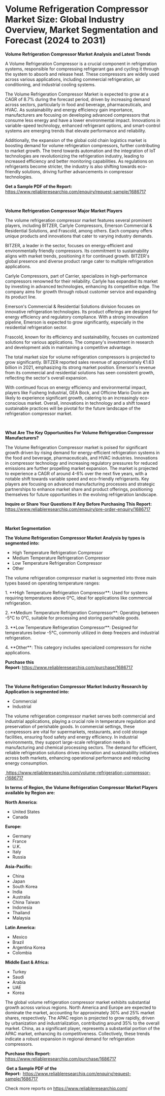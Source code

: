 <p><h1>Volume Refrigeration Compressor Market Size: Global Industry Overview, Market Segmentation and Forecast (2024 to 2031)</h1></p><p><strong>Volume Refrigeration Compressor Market Analysis and Latest Trends</strong></p>
<p><p>A Volume Refrigeration Compressor is a crucial component in refrigeration systems, responsible for compressing refrigerant gas and cycling it through the system to absorb and release heat. These compressors are widely used across various applications, including commercial refrigeration, air conditioning, and industrial cooling systems.</p><p>The Volume Refrigeration Compressor Market is expected to grow at a CAGR of 8.7% during the forecast period, driven by increasing demand across sectors, particularly in food and beverage, pharmaceuticals, and HVAC. As sustainability and energy efficiency gain importance, manufacturers are focusing on developing advanced compressors that consume less energy and have a lower environmental impact. Innovations in variable-speed technology, enhanced refrigerant options, and smart-control systems are emerging trends that elevate performance and reliability.</p><p>Additionally, the expansion of the global cold chain logistics market is boosting demand for volume refrigeration compressors, further contributing to market growth. The trend towards automation and the integration of IoT technologies are revolutionizing the refrigeration industry, leading to increased efficiency and better monitoring capabilities. As regulations on refrigerants become stricter, the industry is also shifting towards eco-friendly solutions, driving further advancements in compressor technologies.</p></p>
<p><strong>Get a Sample PDF of the Report:&nbsp;</strong> <a href="https://www.reliableresearchiq.com/enquiry/request-sample/1686717?utm_campaign=99&utm_medium=2&utm_source=Github&utm_content=ia&utm_term=31122024&utm_id=volume-refrigeration-compressor">https://www.reliableresearchiq.com/enquiry/request-sample/1686717</a></p>
<p>&nbsp;</p>
<p><strong>Volume Refrigeration Compressor Major Market Players</strong></p>
<p><p>The volume refrigeration compressor market features several prominent players, including BITZER, Carlyle Compressors, Emerson Commercial & Residential Solutions, and Frascold, among others. Each company offers unique products and innovations that cater to varying industry demands.</p><p>BITZER, a leader in the sector, focuses on energy-efficient and environmentally friendly compressors. Its commitment to sustainability aligns with market trends, positioning it for continued growth. BITZER's global presence and diverse product range cater to multiple refrigeration applications.</p><p>Carlyle Compressors, part of Carrier, specializes in high-performance compressors renowned for their reliability. Carlyle has expanded its market by investing in advanced technologies, enhancing its competitive edge. The company aims for growth through robust customer service and expanding its product line.</p><p>Emerson's Commercial & Residential Solutions division focuses on innovative refrigeration technologies. Its product offerings are designed for energy efficiency and regulatory compliance. With a strong innovation pipeline, Emerson is expected to grow significantly, especially in the residential refrigeration sector.</p><p>Frascold, known for its efficiency and sustainability, focuses on customized solutions for various applications. The company's investment in research and development aids in maintaining a competitive advantage.</p><p>The total market size for volume refrigeration compressors is projected to grow significantly. BITZER reported sales revenue of approximately €1.63 billion in 2021, emphasizing its strong market position. Emerson's revenue from its commercial and residential solutions has seen consistent growth, reflecting the sector's overall expansion. </p><p>With continued focus on energy efficiency and environmental impact, players like Fusheng Industrial, GEA Bock, and Officine Mario Dorin are likely to experience significant growth, catering to an increasingly eco-conscious market. Overall, innovations in technology and a shift toward sustainable practices will be pivotal for the future landscape of the refrigeration compressor market.</p></p>
<p>&nbsp;</p>
<p><strong>What Are The Key Opportunities For Volume Refrigeration Compressor Manufacturers?</strong></p>
<p><p>The Volume Refrigeration Compressor market is poised for significant growth driven by rising demand for energy-efficient refrigeration systems in the food and beverage, pharmaceuticals, and HVAC industries. Innovations in compressor technology and increasing regulatory pressures for reduced emissions are further propelling market expansion. The market is projected to experience a CAGR of around 4-6% over the next five years, with a notable shift towards variable speed and eco-friendly refrigerants. Key players are focusing on advanced manufacturing processes and strategic partnerships to enhance market share and product offerings, positioning themselves for future opportunities in the evolving refrigeration landscape.</p></p>
<p><strong>Inquire or Share Your Questions If Any Before Purchasing This Report:</strong> <a href="https://www.reliableresearchiq.com/enquiry/pre-order-enquiry/1686717?utm_campaign=99&utm_medium=2&utm_source=Github&utm_content=ia&utm_term=31122024&utm_id=volume-refrigeration-compressor">https://www.reliableresearchiq.com/enquiry/pre-order-enquiry/1686717</a></p>
<p>&nbsp;</p>
<p><strong>Market Segmentation</strong></p>
<p><strong>The Volume Refrigeration Compressor Market Analysis by types is segmented into:</strong></p>
<p><ul><li>High Temperature Refrigeration Compressor</li><li>Medium Temperature Refrigeration Compressor</li><li>Low Temperature Refrigeration Compressor</li><li>Other</li></ul></p>
<p><p>The volume refrigeration compressor market is segmented into three main types based on operating temperature ranges: </p><p>1. **High Temperature Refrigeration Compressor**: Used for systems requiring temperatures above 0°C, ideal for applications like commercial refrigeration.</p><p>2. **Medium Temperature Refrigeration Compressor**: Operating between -5°C to 0°C, suitable for processing and storing perishable goods.</p><p>3. **Low Temperature Refrigeration Compressor**: Designed for temperatures below -5°C, commonly utilized in deep freezers and industrial refrigeration.</p><p>4. **Other**: This category includes specialized compressors for niche applications.</p></p>
<p><strong>Purchase this Report:&nbsp;</strong><a href="https://www.reliableresearchiq.com/purchase/1686717?utm_campaign=99&utm_medium=2&utm_source=Github&utm_content=ia&utm_term=31122024&utm_id=volume-refrigeration-compressor">https://www.reliableresearchiq.com/purchase/1686717</a></p>
<p>&nbsp;</p>
<p><strong>The Volume Refrigeration Compressor Market Industry Research by Application is segmented into:</strong></p>
<p><ul><li>Commercial</li><li>Industrial</li></ul></p>
<p><p>The volume refrigeration compressor market serves both commercial and industrial applications, playing a crucial role in temperature regulation and preservation of perishable goods. In commercial settings, these compressors are vital for supermarkets, restaurants, and cold storage facilities, ensuring food safety and energy efficiency. In industrial environments, they support large-scale refrigeration needs in manufacturing and chemical processing sectors. The demand for efficient, reliable refrigeration solutions drives innovation and sustainability initiatives across both markets, enhancing operational performance and reducing energy consumption.</p></p>
<p><a href="https://www.reliableresearchiq.com/volume-refrigeration-compressor-r1686717?utm_campaign=99&utm_medium=2&utm_source=Github&utm_content=ia&utm_term=31122024&utm_id=volume-refrigeration-compressor">&nbsp;https://www.reliableresearchiq.com/volume-refrigeration-compressor-r1686717</a></p>
<p><strong>In terms of Region, the Volume Refrigeration Compressor Market Players available by Region are:</strong></p>
<p>
    <p> <strong> North America: </strong>
        <ul>
            <li>United States</li>
            <li>Canada</li>
        </ul>
        </p> 
    <p> <strong> Europe: </strong>
        <ul>
            <li>Germany</li>
            <li>France</li>
            <li>U.K.</li>
            <li>Italy</li>
            <li>Russia</li>
        </ul>
        </p> 
    <p> <strong> Asia-Pacific: </strong>
        <ul>
            <li>China</li>
            <li>Japan</li>
            <li>South Korea</li>
            <li>India</li>
            <li>Australia</li>
            <li>China Taiwan</li>
            <li>Indonesia</li>
            <li>Thailand</li>
            <li>Malaysia</li>
        </ul>
        </p> 
    <p> <strong> Latin America: </strong>
        <ul>
            <li>Mexico</li>
            <li>Brazil</li>
            <li>Argentina Korea</li>
            <li>Colombia</li>
        </ul>
        </p> 
    <p> <strong> Middle East & Africa: </strong>
        <ul>
            <li>Turkey</li>
            <li>Saudi</li>
            <li>Arabia</li>
            <li>UAE</li>
            <li>Korea</li>
        </ul>
    </p>
    </p>
<p><p>The global volume refrigeration compressor market exhibits substantial growth across various regions. North America and Europe are expected to dominate the market, accounting for approximately 30% and 25% market shares, respectively. The APAC region is projected to grow rapidly, driven by urbanization and industrialization, contributing around 35% to the overall market. China, as a significant player, represents a substantial portion of the APAC market, enhancing its competitiveness. Collectively, these trends indicate a robust expansion in regional demand for refrigeration compressors.</p></p>
<p><strong>Purchase this Report: </strong><a href="https://www.reliableresearchiq.com/purchase/1686717?utm_campaign=99&utm_medium=2&utm_source=Github&utm_content=ia&utm_term=31122024&utm_id=volume-refrigeration-compressor">https://www.reliableresearchiq.com/purchase/1686717</a></p>
<p>&nbsp;<strong>Get a Sample PDF of the Report:&nbsp;&nbsp;</strong><a href="https://www.reliableresearchiq.com/enquiry/request-sample/1686717?utm_campaign=99&utm_medium=2&utm_source=Github&utm_content=ia&utm_term=31122024&utm_id=volume-refrigeration-compressor">https://www.reliableresearchiq.com/enquiry/request-sample/1686717</a></p>
<p><strong></strong></p>
<p>Check more reports on <a href="https://www.reliableresearchiq.com/?utm_campaign=99&utm_medium=2&utm_source=Github&utm_content=ia&utm_term=31122024&utm_id=volume-refrigeration-compressor">https://www.reliableresearchiq.com/</a></p>